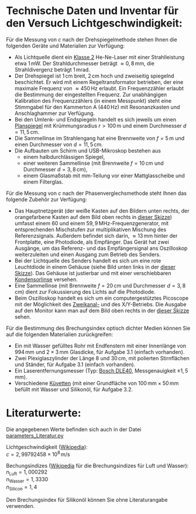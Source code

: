 # Technische Daten und Inventar für den Versuch Lichtgeschwindigkeit:

Für die Messung von $c$ nach der Drehspiegelmethode stehen Ihnen die folgenden Geräte und Materialien zur Verfügung:

- Als Lichtquelle dient ein [Klasse 2](https://de.wikipedia.org/wiki/Laser#Laserklassen) He-Ne-Laser mit einer Strahlleistung etwa $1\,\mathrm{mW}$. Der Strahldurchmesser beträgt $\approx0,8\,\mathrm{mm}$, die Strahldivergenz beträgt $1\,\mathrm{mrad}$.
- Der Drehspiegel ist $1\,\mathrm{cm}$ breit, $2\,\mathrm{cm}$ hoch und zweiseitig spiegelnd beschichtet. Er wird mit einem Regeltransformator betrieben, der eine maximale Frequenz von  $\approx450\,\mathrm{Hz}$ erlaubt. Ein Frequenzzähler erlaubt die Bestimmung der eingestellten Frequenz. Zur unabhängigen Kalibration des Frequenzzählers (in einem Messpunkt) steht eine Stimmgabel für den Kammerton A  ($440\,\mathrm{Hz}$) mit Resonanzkasten und Anschlaghammer zur Verfügung.
- Bei den Umlenk- und Endspiegeln handelt es sich jeweils um einen [Planspiegel](https://de.wikipedia.org/wiki/Planspiegel) mit Krümmungsradius $r\gt100\,\mathrm{m}$ und einem Durchmesser $d=11,5\,\mathrm{cm}$. 
- Die Sammellinse im Strahlengang hat eine Brennweite von $f=5\,\mathrm{m}$ und einen Durchmesser von $d=11,5\,\mathrm{cm}$.  
- Die Aufbauten um Schirm und USB-Mikroskop bestehen aus 
  - einem halbdurchlässigen Spiegel, 
  - einer weiteren Sammellinse (mit Brennweite $f=10\,\mathrm{cm}$ und Durchmesser $d=3,8\,\mathrm{cm}$), 
  - einem Glasmaßstab mit $\mathrm{mm}$-Teilung vor einer Mattglasscheibe und einem Filterglas.

Für die Messung von $c$ nach der Phasenverglechsmethode steht Ihnen das folgende Zubehör zur Verfügung:

- Das Hauptnetzgerät (der weiße Kasten auf den Bildern unten rechts, der orangefarbene Kasten auf dem Bild oben rechts in [dieser Skizze](https://gitlab.kit.edu/kit/etp-lehre/p1-praktikum/students/-/tree/main/Lichtgeschwindigkeit/figures/Phasenvergleichsmethode.png)) umfasst einem $60$ und einem $59,9\,\mathrm{MHz}$-Frequenzgenerator, mit entsprechenden Mischstufen zur multiplikativen Mischung des Referenzsignals. Außerdem befindet sich darin, $\approx13\,\mathrm{mm}$ hinter der Frontplatte, eine Photodiode, als Empfänger. Das Gerät hat zwei Ausgänge, um das Referenz- und das Empfängersignal ans Oszilloskop weiterzuleiten und einen Ausgang zum Betrieb des Senders. 
- Bei der Lichtquelle des Senders handelt es sich um eine rote Leuchtdiode in einem Gehäuse (siehe Bild unten links in der [dieser Skizze](https://gitlab.kit.edu/kit/etp-lehre/p1-praktikum/students/-/tree/main/Lichtgeschwindigkeit/figures/Phasenvergleichsmethode.png)). Das Gehäuse ist justierbar und mit einer verschiebbaren [Kondensorlinse](https://de.wikipedia.org/wiki/Kondensor) versehen.
- Eine Sammellinse (mit Brennweite $f=20\,\mathrm{cm}$ und Durchmesser $d=3,8\,\mathrm{cm}$) dient zur Fokussierung des Lichts auf die Photodiode.
- Beim Oszilloskop handelt es sich um ein computergestütztes Picoscope mit der Möglichkeit des [Zweikanal-](https://de.wikipedia.org/wiki/Oszilloskop#Mehrkanalbetrieb) und des X/Y-Betriebs. Die Ausgabe auf den Monitor kann man auf dem Bild oben rechts in der [dieser Skizze](https://gitlab.kit.edu/kit/etp-lehre/p1-praktikum/students/-/tree/main/Lichtgeschwindigkeit/figures/Phasenvergleichsmethode.png) sehen.

Für die Bestimmung des Brechungsindex optisch dichter Medien können Sie auf die folgenden Materialien zurückgreifen:

- Ein mit Wasser gefülltes Rohr mit Endfenstern mit einer Innenlänge von $994\,\mathrm{mm}$ und $2\times3\,\mathrm{mm}$ Glasdicke, für Aufgabe 3.1 (einfach vorhanden).
- Zwei Plexiglaszylinder der Länge $8$ und $30\,\mathrm{cm}$, mit polierten Stirnflächen und Ständer, für Aufgabe 3.1 (einfach vorhanden).
- Ein Laserentfernungsmesser (Typ: [Bosch DLE40](https://www.laserentfernungsmesser-test.de/tests/bosch-dle-40-blau-laserentfernungsmesser-test/), Messgenauigkeit $\pm1,5\,\mathrm{mm}$). 
- Verschiedene [Küvetten](https://de.wikipedia.org/wiki/K%C3%BCvette) (mit einer Grundfläche von $100\,\mathrm{mm} \times 50\,\mathrm{mm}$ befüllt mit Wasser und Silikonöl, für Aufgabe 3.2.

# Literaturwerte:

Die angegebenen Werte befinden sich auch in der Datei [parameters_Literatur.py](https://gitlab.kit.edu/kit/etp-lehre/p1-praktikum/students/-/tree/main/Lichtgeschwindigkeit/params/parameters_Literatur.py)

Lichtgeschwindigkeit ([Wikipedia](https://de.wikipedia.org/wiki/Lichtgeschwindigkeit)):<br>$c=2,99792458\times10^{8}\,\mathrm{m/s}$

Bechungsindizes ([Wikipedia](https://de.wikipedia.org/wiki/Brechungsindex) für die Brechungsindizes für Luft und Wasser):<br>$n_{\mathrm{Luft}}=1,000 292$<br> $n_{\mathrm{Wasser}}=1,3330$<br>$n_{\mathrm{Silicon}}=1,4$

Den Brechungsindex für Silikonöl können Sie ohne Literaturangabe verwenden.  